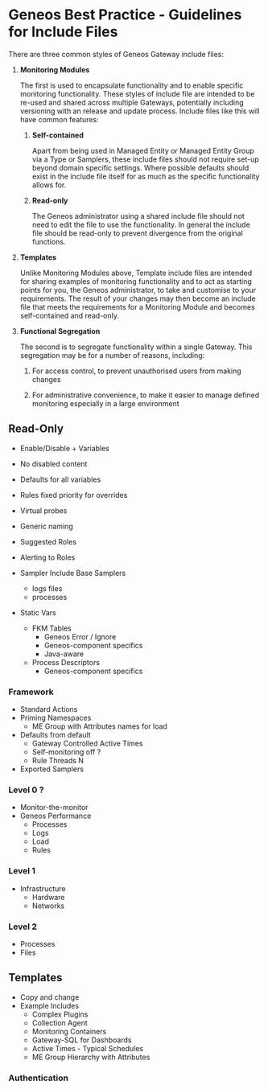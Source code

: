 # Geneos Best Practice - Guidelines for Include Files

There are three common styles of Geneos Gateway include files:

1. **Monitoring Modules**

    The first is used to encapsulate functionality and to enable specific monitoring functionality. These styles of include file are intended to be re-used and shared across multiple Gateways, potentially including versioning with an release and update process. Include files like this will have  common features:

    1. **Self-contained**
    
        Apart from being used in Managed Entity or Managed Entity Group via a Type or Samplers, these include files should not require set-up beyond domain specific settings. Where possible defaults should exist in the include file itself for as much as the specific functionality allows for.

    2. **Read-only**

        The Geneos administrator using a shared include file should not need to edit the file to use the functionality. In general the include file should be read-only to prevent divergence from the original functions.

2. **Templates**

    Unlike Monitoring Modules above, Template include files are intended for sharing examples of monitoring functionality and to act as starting points for you, the Geneos administrator, to take and customise to your requirements. The result of your changes may then become an include file that meets the requirements for a Monitoring Module and becomes self-contained and read-only.

3. **Functional Segregation**

    The second is to segregate functionality within a single Gateway. This segregation may be for a number of reasons, including:

    1. For access control, to prevent unauthorised users from making changes

    2. For administrative convenience, to make it easier to manage defined monitoring especially in a large environment


## Read-Only

* Enable/Disable + Variables

* No disabled content
* Defaults for all variables
* Rules fixed priority for overrides
* Virtual probes
* Generic naming

* Suggested Roles
* Alerting to Roles

* Sampler Include Base Samplers
    * logs files
    * processes

* Static Vars
    * FKM Tables
        * Geneos Error / Ignore
        * Geneos-component specifics
        * Java-aware
    * Process Descriptors
        * Geneos-component specifics

### Framework

* Standard Actions
* Priming Namespaces
    * ME Group with Attributes names for load
* Defaults from default
    * Gateway Controlled Active Times
    * Self-monitoring off ?
    * Rule Threads N
* Exported Samplers

### Level 0 ?

* Monitor-the-monitor
* Geneos Performance
    * Processes
    * Logs
    * Load
    * Rules

### Level 1

* Infrastructure
    * Hardware
    * Networks

### Level 2

* Processes
* Files

## Templates

* Copy and change
* Example Includes
    * Complex Plugins
    * Collection Agent
    * Monitoring Containers
    * Gateway-SQL for Dashboards
    * Active Times - Typical Schedules
    * ME Group Hierarchy with Attributes

### Authentication


